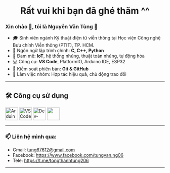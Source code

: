 <h1 align="center">Rất vui khi bạn đã ghé thăm ^^</h1>

### Xin chào 👋, tôi là Nguyễn Văn Tùng 👋

- 🎓 Sinh viên ngành Kỹ thuật điện tử viễn thông tại Học viện Công nghệ Bưu chính Viễn thông (PTIT), TP. HCM.
- 🔧 Ngôn ngữ lập trình chính: **C, C++, Python**
- 🤖 Đam mê: **IoT**, hệ thống nhúng, thuật toán nhúng, tự động hóa
- 💻 Công cụ: **VS Code**, PlatformIO, Arduino IDE, ESP32
- 🔗 Kiểm soát phiên bản: **Git & GitHub**
- 🤝 Làm việc nhóm: Hợp tác hiệu quả, chủ động trao đổi

---

## 🛠️ Công cụ sử dụng

<p align="left">
  <!-- Arduino IDE -->
  <img src="https://cdn.jsdelivr.net/gh/devicons/devicon/icons/arduino/arduino-original.svg" width="40" height="40" alt="Arduino IDE"/>

  <!-- VS Code -->
  <img src="https://cdn.jsdelivr.net/gh/devicons/devicon/icons/vscode/vscode-original.svg" width="40" height="40" alt="VS Code"/>

  <!-- Dev-C++ (không có icon chính thức, dùng biểu tượng thay thế là C++) -->
  <img src="https://cdn.jsdelivr.net/gh/devicons/devicon/icons/cplusplus/cplusplus-original.svg" width="40" height="40" alt="Dev-C++"/>

  <img src="https://cdn.jsdelivr.net/gh/devicons/devicon/icons/python/python-original.svg" width="40"/>
</p>


---

### 📫 Liên hệ mình qua:
- Gmail: tung67612@gmail.com
- Facebook: https://www.facebook.com/tungvan.ng06
- Tele: https://t.me/tongthanhtung206
---
